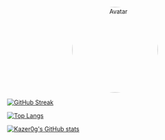 <p align=center>
    <img width="200px" class="avatar" alt="Avatar"  src="https://avatars.githubusercontent.com/u/90910163?v=4" align="center" alt="GitHub Readme Stats" />
    <style>
        .avatar{
            border-radius: 50%
        }
    </style>
</p>
<p>

</p>

<!--
**Kazer0g/Kazer0g** is a ✨ _special_ ✨ repository because its `README.md` (this file) appears on your GitHub profile.

Here are some ideas to get you started:

- 🔭 I’m currently working on ...
- 🌱 I’m currently learning ...
- 👯 I’m looking to collaborate on ...
- 🤔 I’m looking for help with ...
- 💬 Ask me about ...
- 📫 How to reach me: ...
- 😄 Pronouns: ...
- ⚡ Fun fact: ...
-->

[![GitHub Streak](https://github-readme-streak-stats.herokuapp.com/?user=Kazer0g&icons=true&theme=radical)](https://git.io/streak-stats)

[![Top Langs](https://github-readme-stats.vercel.app/api/top-langs/?username=Kazer0g&langs_count=8&icons=true&hide=tex,html&theme=radical&layout=donut)](https://github.com/Kazer0g/github-readme-stats)

[![Kazer0g's GitHub stats](https://github-readme-stats.vercel.app/api/pin/?username=Kazer0g&repo=AYL_bot&icons=true&theme=radical)](https://github.com/Kazer0g/github-readme-stats)

